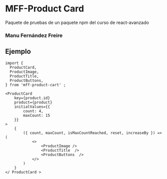 # MFF-Product Card
Paquete de pruebas de un paquete npm del curso de react-avanzado

### Manu Fernández Freire

## Ejemplo
```
import {
  ProductCard,
  ProductImage,
  ProductTitle,
  ProductButtons,
} from 'mff-product-cart' ;

```

```
<ProductCard
    key={product.id}
    product={product}
    initialValues={{
        count: 4,
        maxCount: 15
    }}
>
    {
        ({ count, maxCount, isMaxCountReached, reset, increaseBy }) => (
            <>
                <ProductImage />
                <ProductTitle  />
                <ProductButtons  />
            </>
        )
    }
</ ProductCard >
``` 

